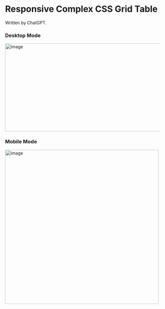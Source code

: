 # Responsive Complex CSS Grid Table

Written by ChatGPT.

### Desktop Mode

<img width="1257" height="286" alt="image" src="https://github.com/user-attachments/assets/c89614e2-c733-4d89-8f2b-517ad804a829" />

### Mobile Mode

<img width="500" height="501" alt="image" src="https://github.com/user-attachments/assets/6b0557bf-c659-449b-ba3b-a599fd53f1d8" />

